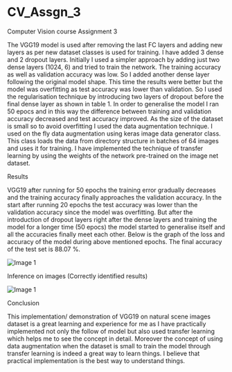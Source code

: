 # CV_Assgn_3

Computer Vision course Assignment 3

The VGG19 model is used after removing the last FC layers and adding new layers as per new dataset classes is used for training. I have added 3 dense and 2 dropout layers. Initially I used a simpler approach by adding just two dense layers (1024, 6) and tried to train the network. The training accuracy as well as validation accuracy was low. So I added another dense layer following the original model shape. This time the results were better but the model was overfitting as test accuracy was lower than validation. So I used the regularisation technique by introducing two layers of dropout before the final dense layer as shown in table 1. In order to generalise the model I ran 50 epocs and in this way the difference between training and validation accuracy decreased and test accuracy improved. As the size of the dataset is small so to avoid overfitting I used the data augmentation technique. I used on the fly data augmentation using keras image data generator class. This class loads the data from directory structure in batches of 64 images and uses it for training. I have implemented the technique of transfer learning by using the weights of the network pre-trained on the image net dataset.



Results

VGG19 after running for 50 epochs the training error gradually decreases and the training accuracy finally approaches the validation accuracy. In the start after running 20 epochs the test accuracy was lower than the validation accuracy since the model was overfitting. But after the introduction of dropout layers right after the dense layers and training the model for a longer time (50 epocs) the model started to generalise itself and all the accuracies finally meet each other. Below is the graph of the loss and accuracy of the model during above mentioned epochs. The final accuracy of the test set is 88.07 %.

![Image 1](https://drive.google.com/file/d/1yIrnEljaIE6TmbiPuOf9Ec4N1LLI9Te-/view?usp=sharing)

Inference on images (Correctly identified results)

![Image 1](https://drive.google.com/file/d/1sxcbO16MDRSxqrdGcdMNtJyv2Ys59S3D/view?usp=sharing)

Conclusion

This implementation/ demonstration of VGG19 on natural scene images dataset is a great learning and experience for me as I have practically implemented not only the follow of model but also used transfer learning which helps me to see the concept in detail. Moreover the concept of using data augmentation when the dataset is small to train the model through transfer learning is indeed a great way to learn things. I believe that practical implementation is the best way to understand things. 
